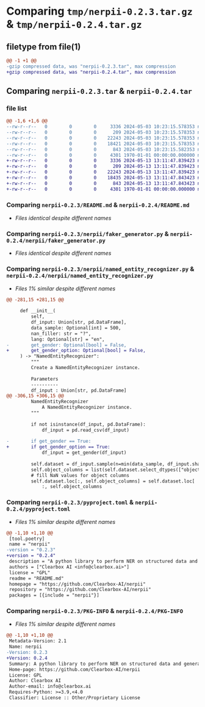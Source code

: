 # Comparing `tmp/nerpii-0.2.3.tar.gz` & `tmp/nerpii-0.2.4.tar.gz`

## filetype from file(1)

```diff
@@ -1 +1 @@
-gzip compressed data, was "nerpii-0.2.3.tar", max compression
+gzip compressed data, was "nerpii-0.2.4.tar", max compression
```

## Comparing `nerpii-0.2.3.tar` & `nerpii-0.2.4.tar`

### file list

```diff
@@ -1,6 +1,6 @@
--rw-r--r--   0        0        0     3336 2024-05-03 10:23:15.578353 nerpii-0.2.3/README.md
--rw-r--r--   0        0        0      209 2024-05-03 10:23:15.578353 nerpii-0.2.3/nerpii/__init__.py
--rw-r--r--   0        0        0    22243 2024-05-03 10:23:15.578353 nerpii-0.2.3/nerpii/faker_generator.py
--rw-r--r--   0        0        0    18421 2024-05-03 10:23:15.578353 nerpii-0.2.3/nerpii/named_entity_recognizer.py
--rw-r--r--   0        0        0      843 2024-05-03 10:23:15.582353 nerpii-0.2.3/pyproject.toml
--rw-r--r--   0        0        0     4301 1970-01-01 00:00:00.000000 nerpii-0.2.3/PKG-INFO
+-rw-r--r--   0        0        0     3336 2024-05-13 13:11:47.839423 nerpii-0.2.4/README.md
+-rw-r--r--   0        0        0      209 2024-05-13 13:11:47.839423 nerpii-0.2.4/nerpii/__init__.py
+-rw-r--r--   0        0        0    22243 2024-05-13 13:11:47.839423 nerpii-0.2.4/nerpii/faker_generator.py
+-rw-r--r--   0        0        0    18435 2024-05-13 13:11:47.843423 nerpii-0.2.4/nerpii/named_entity_recognizer.py
+-rw-r--r--   0        0        0      843 2024-05-13 13:11:47.843423 nerpii-0.2.4/pyproject.toml
+-rw-r--r--   0        0        0     4301 1970-01-01 00:00:00.000000 nerpii-0.2.4/PKG-INFO
```

### Comparing `nerpii-0.2.3/README.md` & `nerpii-0.2.4/README.md`

 * *Files identical despite different names*

### Comparing `nerpii-0.2.3/nerpii/faker_generator.py` & `nerpii-0.2.4/nerpii/faker_generator.py`

 * *Files identical despite different names*

### Comparing `nerpii-0.2.3/nerpii/named_entity_recognizer.py` & `nerpii-0.2.4/nerpii/named_entity_recognizer.py`

 * *Files 1% similar despite different names*

```diff
@@ -281,15 +281,15 @@
 
     def __init__(
         self,
         df_input: Union[str, pd.DataFrame],
         data_sample: Optional[int] = 500,
         nan_filler: str = "?",
         lang: Optional[str] = "en",
-        get_gender: Optional[bool] = False,
+        get_gender_option: Optional[bool] = False,
     ) -> "NamedEntityRecognizer":
         """
         Create a NamedEntityRecognizer instance.
 
         Parameters
         ----------
         df_input : Union[str, pd.DataFrame]
@@ -306,15 +306,15 @@
         NamedEntityRecognizer
             A NamedEntityRecognizer instance.
         """
 
         if not isinstance(df_input, pd.DataFrame):
             df_input = pd.read_csv(df_input)
 
-        if get_gender == True:
+        if get_gender_option == True:
             df_input = get_gender(df_input)
 
         self.dataset = df_input.sample(n=min(data_sample, df_input.shape[0]))
         self.object_columns = list(self.dataset.select_dtypes(["object"]).columns)
         # fill NaN values for object columns
         self.dataset.loc[:, self.object_columns] = self.dataset.loc[
             :, self.object_columns
```

### Comparing `nerpii-0.2.3/pyproject.toml` & `nerpii-0.2.4/pyproject.toml`

 * *Files 1% similar despite different names*

```diff
@@ -1,10 +1,10 @@
 [tool.poetry]
 name = "nerpii"
-version = "0.2.3"
+version = "0.2.4"
 description = "A python library to perform NER on structured data and generate PII with Faker"
 authors = ["Clearbox AI <info@clearbox.ai>"]
 license = "GPL"
 readme = "README.md"
 homepage = "https://github.com/Clearbox-AI/nerpii"
 repository = "https://github.com/Clearbox-AI/nerpii"
 packages = [{include = "nerpii"}]
```

### Comparing `nerpii-0.2.3/PKG-INFO` & `nerpii-0.2.4/PKG-INFO`

 * *Files 1% similar despite different names*

```diff
@@ -1,10 +1,10 @@
 Metadata-Version: 2.1
 Name: nerpii
-Version: 0.2.3
+Version: 0.2.4
 Summary: A python library to perform NER on structured data and generate PII with Faker
 Home-page: https://github.com/Clearbox-AI/nerpii
 License: GPL
 Author: Clearbox AI
 Author-email: info@clearbox.ai
 Requires-Python: >=3.9,<4.0
 Classifier: License :: Other/Proprietary License
```

